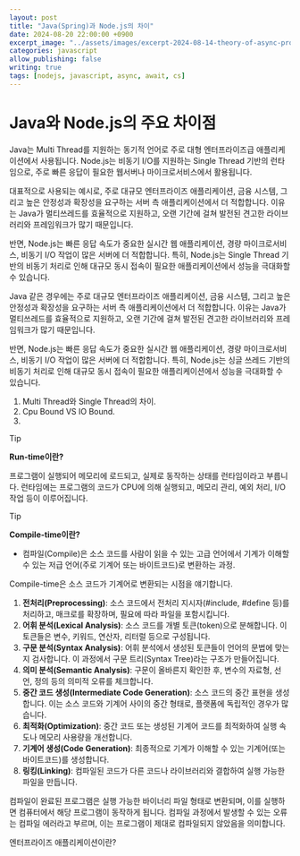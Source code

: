 ```yaml
---
layout: post
title: "Java(Spring)과 Node.js의 차이"
date: 2024-08-20 22:00:00 +0900
excerpt_image: "../assets/images/excerpt-2024-08-14-theory-of-async-processing-of-javascript.png"
categories: javascript
allow_publishing: false
writing: true
tags: [nodejs, javascript, async, await, cs]
---
```

# Java와 Node.js의 주요 차이점

Java는 Multi Thread를 지원하는 동기적 언어로 주로 대형 엔터프라이즈급 애플리케이션에서 사용됩니다.
Node.js는 비동기 I/O를 지원하는 Single Thread 기반의 런타임으로, 주로 빠른 응답이 필요한 웹서버나 마이크로서비스에서 활용됩니다.

대표적으로 사용되는 예시로, 주로 대규모 엔터프라이즈 애플리케이션, 금융 시스템, 그리고 높은 안정성과 확장성을 요구하는 서버 측 애플리케이션에서 더 적합합니다.
이유는 Java가 멀티쓰레드를 효율적으로 지원하고, 오랜 기간에 걸쳐 발전된 견고한 라이브러리와 프레임워크가 많기 때문입니다.

반면, Node.js는 빠른 응답 속도가 중요한 실시간 웹 애플리케이션, 경량 마이크로서비스, 비동기 I/O 작업이 많은 서버에 더 적합합니다.
특히, Node.js는 Single Thread 기반의 비동기 처리로 인해 대규모 동시 접속이 필요한 애플리케이션에서 성능을 극대화할 수 있습니다.



Java 같은 경우에는 주로 대규모 엔터프라이즈 애플리케이션, 금융 시스템, 그리고 높은 안정성과 확장성을 요구하는 서버 측 애플리케이션에서 더 적합합니다. 이유는 Java가 멀티쓰레드를 효율적으로 지원하고, 오랜 기간에 걸쳐 발전된 견고한 라이브러리와 프레임워크가 많기 때문입니다.

반면, Node.js는 빠른 응답 속도가 중요한 실시간 웹 애플리케이션, 경량 마이크로서비스, 비동기 I/O 작업이 많은 서버에 더 적합합니다. 특히, Node.js는 싱글 쓰레드 기반의 비동기 처리로 인해 대규모 동시 접속이 필요한 애플리케이션에서 성능을 극대화할 수 있습니다.



1. Multi Thread와 Single Thread의 차이.
2. Cpu Bound VS IO Bound.
3. 





> [!TIP] 
>
> **Run-time이란?**
>
> 프로그램이 실행되어 메모리에 로드되고, 실제로 동작하는 상태를 런타임이라고 부릅니다. 
> 런타임에는 프로그램의 코드가 CPU에 의해 실행되고, 메모리 관리, 예외 처리, I/O 작업 등이 이루어집니다.

> [!TIP]
>
> **Compile-time이란?**
>
> * 컴파일(Compile)은 소스 코드를 사람이 읽을 수 있는 고급 언어에서 기계가 이해할 수 있는 저급 언어(주로 기계어 또는 바이트코드)로 변환하는 과정.
>
> Compile-time은 소스 코드가 기계어로 변환되는 시점을 얘기합니다.
>
> 1. **전처리(Preprocessing)**: 소스 코드에서 전처리 지시자(#include, #define 등)를 처리하고, 매크로를 확장하며, 필요에 따라 파일을 포함시킵니다.
> 2. **어휘 분석(Lexical Analysis)**: 소스 코드를 개별 토큰(token)으로 분해합니다. 이 토큰들은 변수, 키워드, 연산자, 리터럴 등으로 구성됩니다.
> 3. **구문 분석(Syntax Analysis)**: 어휘 분석에서 생성된 토큰들이 언어의 문법에 맞는지 검사합니다. 이 과정에서 구문 트리(Syntax Tree)라는 구조가 만들어집니다.
> 4. **의미 분석(Semantic Analysis)**: 구문이 올바른지 확인한 후, 변수의 자료형, 선언, 정의 등의 의미적 오류를 체크합니다.
> 5. **중간 코드 생성(Intermediate Code Generation)**: 소스 코드의 중간 표현을 생성합니다. 이는 소스 코드와 기계어 사이의 중간 형태로, 플랫폼에 독립적인 경우가 많습니다.
> 6. **최적화(Optimization)**: 중간 코드 또는 생성된 기계어 코드를 최적화하여 실행 속도나 메모리 사용량을 개선합니다.
> 7. **기계어 생성(Code Generation)**: 최종적으로 기계가 이해할 수 있는 기계어(또는 바이트코드)를 생성합니다.
> 8. **링킹(Linking)**: 컴파일된 코드가 다른 코드나 라이브러리와 결합하여 실행 가능한 파일을 만듭니다.
>
> 컴파일이 완료된 프로그램은 실행 가능한 바이너리 파일 형태로 변환되며, 이를 실행하면 컴퓨터에서 해당 프로그램이 동작하게 됩니다. 
> 컴파일 과정에서 발생할 수 있는 오류는 컴파일 에러라고 부르며, 이는 프로그램이 제대로 컴파일되지 않았음을 의미합니다.



엔터프라이즈 애플리케이션이란?





